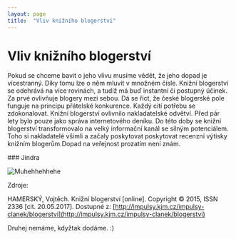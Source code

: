 ```yaml
---
layout: page
title:  "Vliv knižního blogerství"
---
```


# Vliv knižního blogerství

Pokud se chceme bavit o jeho vlivu musíme vědět, že jeho dopad je vícestranný. Díky tomu lze o něm mluvit v množném čísle. Knižní blogerství se odehrává na více rovinách, a tudíž má buď instantní či postupný účinek. Za prvé ovlivňuje blogery mezi sebou. Dá se říct, že české blogerské pole funguje na principu přátelské konkurence. Každý cítí potřebu se zdokonalovat. Knižní blogerství ovlivnilo nakladatelské odvětví. Před pár lety bylo pouze jako správa internetového deníku. Do této doby se knižní blogerství transformovalo na velký informační kanál se silným potenciálem. Toho si nakladatelé všimli a začaly poskytovat poskytovat recenzní výtisky knižním blogerům.Dopad na veřejnost prozatím není znám.

### Jindra

![Muhehhehhehe](\learn-jekyll\_images\booktube2.jpg)

Zdroje:

HAMERSKÝ, Vojtěch. Knižní blogerství [online]. Copyright © 2015, ISSN 2336 [cit. 20.05.2017]. Dostupné z: [http://impulsy.kjm.cz/impulsy-clanek/blogerstvi](http://impulsy.kjm.cz/impulsy-clanek/blogerstvi)

Druhej nemáme, kdyžtak dodáme. :)